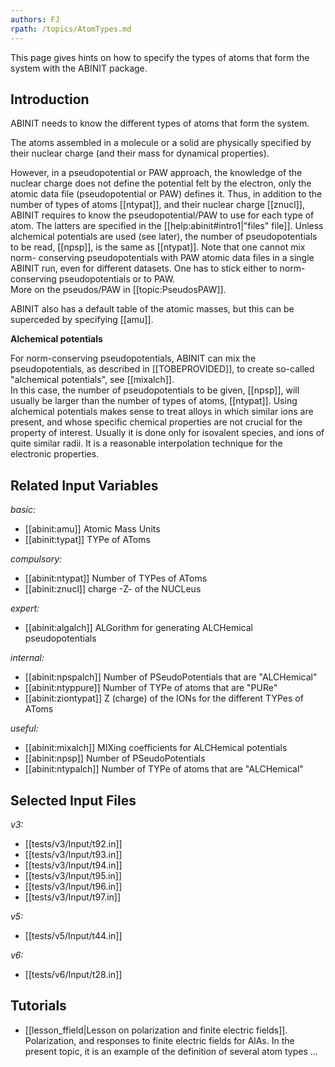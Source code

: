 ```yaml
---
authors: FJ
rpath: /topics/AtomTypes.md
---
```

<!--
This file is automatically generated by mksite.py. All changes will be lost.
Change the input yaml files or the python code
-->

This page gives hints on how to specify the types of atoms that form the system with the ABINIT package.

## Introduction

ABINIT needs to know the different types of atoms that form the system.

The atoms assembled in a molecule or a solid are physically specified by their
nuclear charge (and their mass for dynamical properties).

However, in a pseudopotential or PAW approach, the knowledge of the nuclear
charge does not define the potential felt by the electron, only the atomic
data file (pseudopotential or PAW) defines it. Thus, in addition to the number
of types of atoms [[ntypat]], and their nuclear charge [[znucl]], ABINIT
requires to know the pseudopotential/PAW to use for each type of atom. The
latters are specified in the [[help:abinit#intro1|"files" file]]. Unless
alchemical potentials are used (see later), the number of pseudopotentials to
be read, [[npsp]], is the same as [[ntypat]]. Note that one cannot mix norm-
conserving pseudopotentials with PAW atomic data files in a single ABINIT run,
even for different datasets. One has to stick either to norm-conserving
pseudopotentials or to PAW.  
More on the pseudos/PAW in [[topic:PseudosPAW]].

ABINIT also has a default table of the atomic masses, but this can be
superceded by specifying [[amu]].

**Alchemical potentials**

For norm-conserving pseudopotentials, ABINIT can mix the pseudopotentials, as
described in [[TOBEPROVIDED]], to create so-called "alchemical potentials",
see [[mixalch]].  
In this case, the number of pseudopotentials to be given, [[npsp]], will
usually be larger than the number of types of atoms, [[ntypat]]. Using
alchemical potentials makes sense to treat alloys in which similar ions are
present, and whose specific chemical properties are not crucial for the
property of interest. Usually it is done only for isovalent species, and ions
of quite similar radii. It is a reasonable interpolation technique for the
electronic properties.



## Related Input Variables

*basic:*

- [[abinit:amu]]  Atomic Mass Units
- [[abinit:typat]]  TYPe of AToms
 
*compulsory:*

- [[abinit:ntypat]]  Number of TYPes of AToms
- [[abinit:znucl]]  charge -Z- of the NUCLeus
 
*expert:*

- [[abinit:algalch]]  ALGorithm for generating ALCHemical pseudopotentials
 
*internal:*

- [[abinit:npspalch]]  Number of PSeudoPotentials that are "ALCHemical"
- [[abinit:ntyppure]]  Number of TYPe of atoms that are "PURe"
- [[abinit:ziontypat]]  Z (charge) of the IONs for the different TYPes of AToms
 
*useful:*

- [[abinit:mixalch]]  MIXing coefficients for ALCHemical potentials
- [[abinit:npsp]]  Number of PSeudoPotentials
- [[abinit:ntypalch]]  Number of TYPe of atoms that are "ALCHemical"
 

## Selected Input Files

*v3:*

- [[tests/v3/Input/t92.in]]
- [[tests/v3/Input/t93.in]]
- [[tests/v3/Input/t94.in]]
- [[tests/v3/Input/t95.in]]
- [[tests/v3/Input/t96.in]]
- [[tests/v3/Input/t97.in]]
 
*v5:*

- [[tests/v5/Input/t44.in]]
 
*v6:*

- [[tests/v6/Input/t28.in]]
 

## Tutorials

* [[lesson_ffield|Lesson on polarization and finite electric fields]]. Polarization, and responses to finite electric fields for AlAs. In the present topic, it is an example of the definition of several atom types ... 

